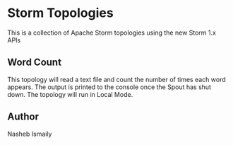 # Storm Topologies

This is a collection of Apache Storm topologies using the new Storm 1.x APIs

## Word Count

This topology will read a text file and count the number of times each word appears.
The output is printed to the console once the Spout has shut down.
The topology will run in Local Mode.

## Author

Nasheb Ismaily

